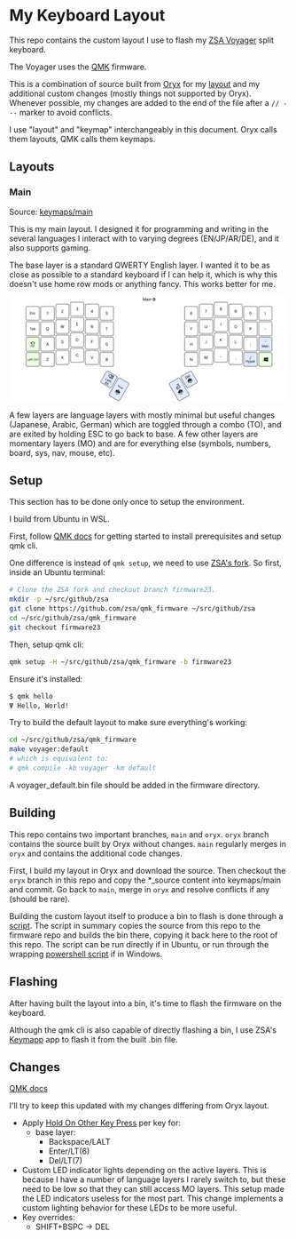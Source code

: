 # My Keyboard Layout

This repo contains the custom layout I use to flash my [ZSA Voyager](https://www.zsa.io/voyager) split keyboard.

The Voyager uses the [QMK](https://github.com/qmk/qmk_firmware) firmware.

This is a combination of source built from [Oryx](https://configure.zsa.io) for my [layout](https://configure.zsa.io/voyager/layouts/XgYB9/latest/0) and my additional custom changes (mostly things not supported by Oryx). Whenever possible, my changes are added to the end of the file after a `// ---` marker to avoid conflicts.

I use "layout" and "keymap" interchangeably in this document. Oryx calls them layouts, QMK calls them keymaps.

## Layouts

### Main

Source: [keymaps/main](keymaps/main)

This is my main layout. I designed it for programming and writing in the several languages I interact with to varying degrees (EN/JP/AR/DE), and it also supports gaming.

The base layer is a standard QWERTY English layer. I wanted it to be as close as possible to a standard keyboard if I can help it, which is why this doesn't use home row mods or anything fancy. This works better for me.

![Main Base Layer](images/main_base_layer.png)

A few layers are language layers with mostly minimal but useful changes (Japanese, Arabic, German) which are toggled through a combo (TO), and are exited by holding ESC to go back to base. A few other layers are momentary layers (MO) and are for everything else (symbols, numbers, board, sys, nav, mouse, etc).

## Setup

This section has to be done only once to setup the environment.

I build from Ubuntu in WSL.

First, follow [QMK docs](https://docs.qmk.fm/#/newbs_getting_started) for getting started to install prerequisites and setup qmk cli.

One difference is instead of `qmk setup`, we need to use [ZSA's fork](https://github.com/zsa/qmk_firmware). So first, inside an Ubuntu terminal:

```bash
# Clone the ZSA fork and checkout branch firmware23.
mkdir -p ~/src/github/zsa
git clone https://github.com/zsa/qmk_firmware ~/src/github/zsa
cd ~/src/github/zsa/qmk_firmware
git checkout firmware23
```

Then, setup qmk cli:

```bash
qmk setup -H ~/src/github/zsa/qmk_firmware -b firmware23
```

Ensure it's installed:

```bash
$ qmk hello
Ψ Hello, World!
```

Try to build the default layout to make sure everything's working:

```sh
cd ~/src/github/zsa/qmk_firmware
make voyager:default
# which is equivalent to:
# qmk compile -kb voyager -km default
```

A voyager_default.bin file should be added in the firmware directory.

## Building

This repo contains two important branches, `main` and `oryx`. `oryx` branch contains the source built by Oryx without changes. `main` regularly merges in `oryx` and contains the additional code changes.

First, I build my layout in Oryx and download the source. Then checkout the `oryx` branch in this repo and copy the *_source content into keymaps/main and commit.
Go back to `main`, merge in `oryx` and resolve conflicts if any (should be rare).

Building the custom layout itself to produce a bin to flash is done through a [script](build.bash). The script in summary copies the source from this repo to the firmware repo and builds the bin there, copying it back here to the root of this repo. The script can be run directly if in Ubuntu, or run through the wrapping [powershell script](build.ps1) if in Windows.

## Flashing

After having built the layout into a bin, it's time to flash the firmware on the keyboard.

Although the qmk cli is also capable of directly flashing a bin, I use ZSA's [Keymapp](https://www.zsa.io/flash) app to flash it from the built .bin file.

## Changes

[QMK docs](https://docs.qmk.fm)

I'll try to keep this updated with my changes differing from Oryx layout.

- Apply [Hold On Other Key Press](https://docs.qmk.fm/#/tap_hold?id=hold-on-other-key-press) per key for:
  - base layer:
    - Backspace/LALT
    - Enter/LT(6)
    - Del/LT(7)
- Custom LED indicator lights depending on the active layers. This is because I have a number of language layers I rarely switch to, but these need to be low so that they can still access MO layers. This setup made the LED indicators useless for the most part. This change implements a custom lighting behavior for these LEDs to be more useful.
- Key overrides:
  - SHIFT+BSPC -> DEL
